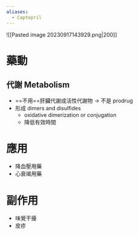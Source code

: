 ```yaml
---
aliases:
  - Captopril
---
```

![[Pasted image 20230917143929.png|200]]
# 藥動
## 代謝 Metabolism
- ==不用==肝臟代謝成活性代謝物 $\rightarrow$ 不是 prodrug
- 形成 dimers and disulfides
	- oxidative dimerization or conjugation
	- 降低有效時間
# 應用
- 降血壓用藥
- 心衰竭用藥
# 副作用
- 味覺干擾
- 皮疹


